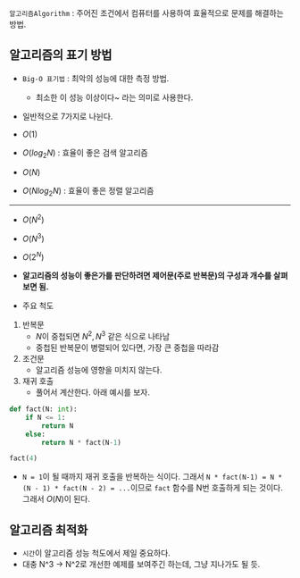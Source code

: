 `알고리즘Algorithm` : 주어진 조건에서 컴퓨터를 사용하여 효율적으로 문제를 해결하는 방법.

## 알고리즘의 표기 방법
- `Big-O 표기법` : 최악의 성능에 대한 측정 방법. 
	- 최소한 이 성능 이상이다~ 라는 의미로 사용한다.

- 일반적으로 7가지로 나뉜다.
- $O(1)$
- $O(log_2N)$ : 효율이 좋은 검색 알고리즘
- $O(N)$
- $O(Nlog_2N)$ :  효율이 좋은 정렬 알고리즘
---
- $O(N^2)$
- $O(N^3)$
- $O(2^N)$

- **알고리즘의 성능이 좋은가를 판단하려면 제어문(주로 반복문)의 구성과 개수를 살펴보면 됨.**

- 주요 척도
1. 반복문
	- $N$이 중첩되면 $N^2, N^3$ 같은 식으로 나타남
	- 중첩된 반복문이 병렬되어 있다면, 가장 큰 중첩을 따라감
2. 조건문
	- 알고리즘 성능에 영향을 미치지 않는다.
3. 재귀 호출
	- 풀어서 계산한다. 아래 예시를 보자.

```python
def fact(N: int):
    if N <= 1:
        return N
    else:
        return N * fact(N-1)

fact(4)
```
- `N = 1`이 될 때까지 재귀 호출을 반복하는 식이다. 그래서 `N * fact(N-1) = N * (N - 1) * fact(N - 2) = ...`이므로 `fact` 함수를 N번 호출하게 되는 것이다. 그래서 $O(N)$이 된다.

## 알고리즘 최적화
- `시간`이 알고리즘 성능 척도에서 제일 중요하다.
- 대충 N^3 -> N^2로 개선한 예제를 보여주긴 하는데, 그냥 지나가도 될 듯.



